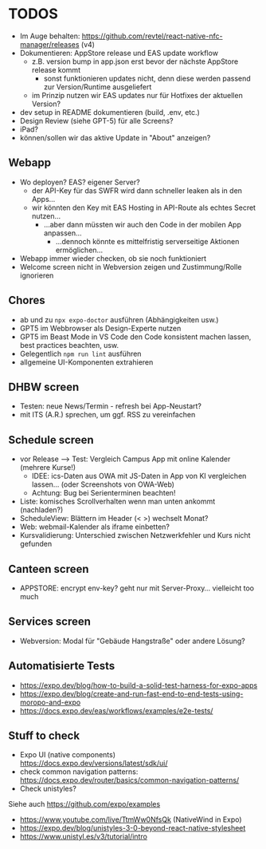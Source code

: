 # TODOS

- Im Auge behalten: https://github.com/revtel/react-native-nfc-manager/releases (v4)
- Dokumentieren: AppStore release und EAS update workflow
  - z.B. version bump in app.json erst bevor der nächste AppStore release kommt
    - sonst funktionieren updates nicht, denn diese werden passend zur Version/Runtime ausgeliefert
  - im Prinzip nutzen wir EAS updates nur für Hotfixes der aktuellen Version?
- dev setup in README dokumentieren (build, .env, etc.)
- Design Review (siehe GPT-5) für alle Screens?
- iPad?
- können/sollen wir das aktive Update in "About" anzeigen?

## Webapp

- Wo deployen? EAS? eigener Server?
  - der API-Key für das SWFR wird dann schneller leaken als in den Apps… 
  - wir könnten den Key mit EAS Hosting in API-Route als echtes Secret nutzen…
    - …aber dann müssten wir auch den Code in der mobilen App anpassen…
      - …dennoch könnte es mittelfristig serverseitige Aktionen ermöglichen…
- Webapp immer wieder checken, ob sie noch funktioniert
- Welcome screen nicht in Webversion zeigen und Zustimmung/Rolle ignorieren

## Chores

- ab und zu `npx expo-doctor` ausführen (Abhängigkeiten usw.)
- GPT5 im Webbrowser als Design-Experte nutzen
- GPT5 im Beast Mode in VS Code den Code konsistent machen lassen, best practices beachten, usw.
- Gelegentlich `npm run lint` ausführen
- allgemeine UI-Komponenten extrahieren

## DHBW screen

- Testen: neue News/Termin - refresh bei App-Neustart?
- mit ITS (A.R.) sprechen, um ggf. RSS zu vereinfachen

## Schedule screen

- vor Release --> Test: Vergleich Campus App mit online Kalender (mehrere Kurse!)
  - IDEE: ics-Daten aus OWA mit JS-Daten in App von KI vergleichen lassen… (oder Screenshots von OWA-Web)
  - Achtung: Bug bei Serienterminen beachten!
- Liste: komisches Scrollverhalten wenn man unten ankommt (nachladen?)
- ScheduleView: Blättern im Header (< >) wechselt Monat?
- Web: webmail-Kalender als iframe einbetten?
- Kursvalidierung: Unterschied zwischen Netzwerkfehler und Kurs nicht gefunden

## Canteen screen

- APPSTORE: encrypt env-key? geht nur mit Server-Proxy… vielleicht too much

## Services screen

- Webversion: Modal für "Gebäude Hangstraße" oder andere Lösung?

## Automatisierte Tests

- https://expo.dev/blog/how-to-build-a-solid-test-harness-for-expo-apps
- https://expo.dev/blog/create-and-run-fast-end-to-end-tests-using-moropo-and-expo
- https://docs.expo.dev/eas/workflows/examples/e2e-tests/

## Stuff to check

- Expo UI (native components) https://docs.expo.dev/versions/latest/sdk/ui/
- check common navigation patterns: https://docs.expo.dev/router/basics/common-navigation-patterns/
- Check unistyles?

Siehe auch https://github.com/expo/examples

- https://www.youtube.com/live/TtmWw0NfsQk (NativeWind in Expo)
- https://expo.dev/blog/unistyles-3-0-beyond-react-native-stylesheet
- https://www.unistyl.es/v3/tutorial/intro
